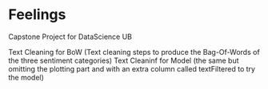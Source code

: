 # Feelings
Capstone Project for DataScience UB

Text Cleaning for BoW (Text cleaning steps to produce the Bag-Of-Words of the three sentiment categories)
Text Cleaninf for Model (the same but omitting the plotting part and with an extra column called textFiltered to try the model)

